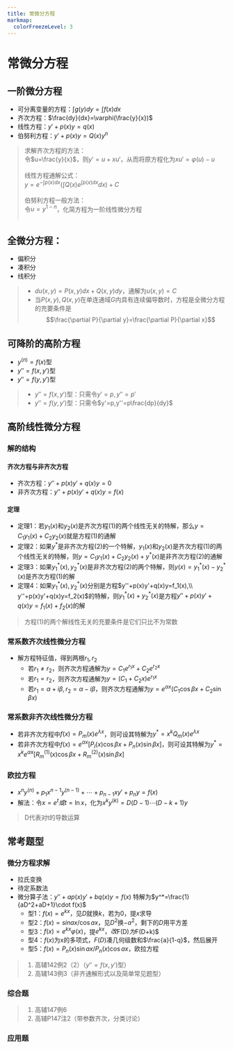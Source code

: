 ```yaml
---
title: 常微分方程
markmap:
  colorFreezeLevel: 3
---
```


# 常微分方程
## 一阶微分方程
- 可分离变量的方程：$\int g(y)dy=\int f(x)dx$
- 齐次方程：$\frac{dy}{dx}=\varphi(\frac{y}{x})$
- 线性方程：$y'+p(x)y=q(x)$
- 伯努利方程：$y'+p(x)y=Q(x)y^n$

> 求解齐次方程的方法：<br>
> 令$u=\frac{y}{x}$，则$y'=u+xu'$，从而将原方程化为$xu'=\varphi(u)-u$<br><br>
> 线性方程通解公式：<br>
> $y=e^{-\int p(x)dx}(\int Q(x)e^{\int p(x)dx}dx)+C$<br><br>
> 伯努利方程一般方法：<br>
> 令$u=y^{1-n}$，化简方程为一阶线性微分方程<br><br>

## 全微分方程：
- 偏积分
- 凑积分
- 线积分

> - $du(x,y)=P(x,y)dx+Q(x,y)dy$，通解为$u(x,y)=C$
> - 当$P(x,y),Q(x,y)$在单连通域$G$内具有连续偏导数时，方程是全微分方程的充要条件是<br>
> $$\frac{\partial P}{\partial y}=\frac{\partial P}{\partial x}$$

## 可降阶的高阶方程
- $y^{(n)}=f(x)$型
- $y''=f(x,y')$型
- $y''=f(y,y')$型

> - $y''=f(x,y')$型：只需令$y'=p,y''=p'$
> - $y''=f(y,y')$型：只需令$y'=p,y''=p\frac{dp}{dy}$

## 高阶线性微分方程
### 解的结构
#### 齐次方程与非齐次方程
- 齐次方程：$y''+p(x)y'+q(x)y=0$
- 非齐次方程：$y''+p(x)y'+q(x)y=f(x)$
#### 定理
- 定理1：若$y_1(x)$和$y_2(x)$是齐次方程(1)的两个线性无关的特解，那么$y=C_1y_1(x)+C_2y_2(x)$就是方程(1)的通解
- 定理2：如果$y^*$是非齐次方程(2)的一个特解，$y_1(x)$和$y_2(x)$是齐次方程(1)的两个线性无关的特解，则$y=C_1y_1(x)+C_2y_2(x)+y^*(x)$是非齐次方程(2)的通解
- 定理3：如果$y_1^*(x),y_2^*(x)$是非齐次方程(2)的两个特解，则$y(x)=y_1^*(x)-y_2^*(x)$是齐次方程(1)的解
- 定理4：如果$y_1^*(x),y_2^*(x)$分别是方程$y''+p(x)y'+q(x)y=f_1(x),\\ y''+p(x)y'+q(x)y=f_2(x)$的特解，则$y_1^*(x)+y_2^*(x)$是方程$y''+p(x)y'+q(x)y=f_1(x)+f_2(x)$的解

> 方程(1)的两个解线性无关的充要条件是它们只比不为常数

### 常系数齐次线性微分方程
- 解方程特征值，得到两根$r_1,r_2$
  - 若$r_1\neq r_2$，则齐次方程通解为$y=C_1e^{r_1x}+C_2e^{r_2x}$
  - 若$r_1=r_2$，则齐次方程通解为$y=(C_1+C_2x)e^{r_1x}$
  - 若$r_1=\alpha+i\beta,r_2=\alpha-i\beta$，则齐次方程通解为$y=e^{\alpha x}(C_1\cos{\beta x}+C_2\sin{\beta x})$

### 常系数非齐次线性微分方程
- 若非齐次方程中$f(x)=P_m(x)e^{\lambda x}$，则可设其特解为$y^*=x^kQ_m(x)e^{\lambda x}$
- 若非齐次方程中$f(x)=e^{\alpha x}[P_l(x)\cos\beta x+P_n(x)\sin\beta x]$，则可设其特解为$y^*=x^ke^{\alpha x}[R_m^{(1)}(x)\cos\beta x+R_m^{(2)}(x)\sin\beta x]$

### 欧拉方程
- $x^ny^{(n)}+p_1x^{n-1}y^{(n-1)}+\cdots+p_{n-1}xy'+p_ny=f(x)$
- 解法：令$x=e^t或t=\ln x$，化为$x^ky^{(k)}=D(D-1)\cdots(D-k+1)y$

> D代表对t的导数运算

## 常考题型
### 微分方程求解
- 拉氏变换
- 待定系数法
- 微分算子法：$y''+ap(x)y'+bq(x)y=f(x)$
特解为$y^*=\frac{1}{aD^2+aD+1}\cdot f(x)$
  - 型1：$f(x)=e^{kx}$，见$D$就换$k$，若为$0$，提$x$求导
  - 型2：$f(x)=sin ax/\cos ax$，见$D^2$换$-a^2$，剩下的$D$用平方差
  - 型3：$f(x)=e^{kx}\varphi(x)$，提$e^{kx}，改$F(D)$为$F(D+k)$
  - 型4：$f(x)$为x的多项式，$F(D)$凑几何级数和$\frac{a}{1-q}$，然后展开
  - 型5：$f(x)=P_n(x)\sin ax/P_n(x)\cos ax$，欧拉方程

> 1. 高辅142例2（2）（$y''=f(x,y')$型）
> 2. 高辅143例3（非齐通解形式以及简单常见题型）

### 综合题
> 1. 高辅147例6
> 2. 高辅P147注2（带参数齐次，分类讨论）

### 应用题
